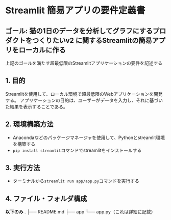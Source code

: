 # Streamlit 簡易アプリの要件定義書
## ゴール: 猫の1日のデータを分析してグラフにするプロダクトをつくりたいv2 に関するStreamlitの簡易アプリをローカルに作る
上記のゴールを満たす超最低限のStreamlitアプリケーションの要件を記述する

## 1. 目的
Streamlitを使用して、ローカル環境で超最低限のWebアプリケーションを開発する。
アプリケーションの目的は、ユーザーがデータを入力し、それに基づいた結果を表示することである。

## 2. 環境構築方法
- Anacondaなどのパッケージマネージャを使用して、Pythonとstreamlit環境を構築する
- `pip install streamlit`コマンドでstreamlitをインストールする

## 3. 実行方法
- ターミナルから`streamlit run app/app.py`コマンドを実行する

## 4. ファイル・フォルダ構成
**以下のみ**
.
├── README.md
├── app
    └── app.py（これは詳細に記載）